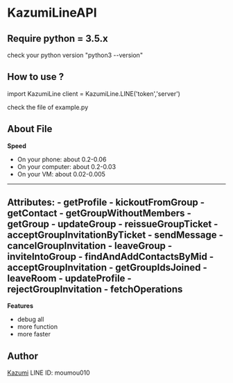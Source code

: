 # KazumiLineAPI

Require python = 3.5.x
------
check your python version
"python3 --version"


How to use ?
------
import KazumiLine
client = KazumiLine.LINE('token','server')

check the file of example.py


About File
------
**Speed**
- On your phone: about 0.2-0.06
- On your computer: about 0.2-0.03
- On your VM: about 0.02-0.005
------
**Attributes**:
     - getProfile 
     - kickoutFromGroup 
     - getContact
     - getGroupWithoutMembers
     - getGroup
     - updateGroup 
     - reissueGroupTicket 
     - acceptGroupInvitationByTicket
     - sendMessage 
     - cancelGroupInvitation 
     - leaveGroup 
     - inviteIntoGroup 
     - findAndAddContactsByMid 
     - acceptGroupInvitation 
     - getGroupIdsJoined 
     - leaveRoom
     - updateProfile
     - rejectGroupInvitation
     - fetchOperations 
------
**Features**
- debug all
- more function
- more faster

Author
------
[Kazumi](line://ti/p/~moumou010)
LINE ID: moumou010
